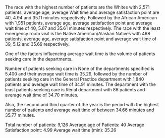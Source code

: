 The race with the highest number of patients are the Whites with 2,571 patients, average age, average Wait time and average satisfaction point are 40, 4.94 and 35.11 minutes respectively. Followed by the African American with 1,951 patients, average age, average satisfaction point and average wait time of 40, 5.07 and 35.61 minutes respectively. The race with the least emergency room visit is the Native American/Alaskan Natives with 498 patients, average age, average satisfaction point and average wait time of 39, 5.12 and 35.69 respectively.

One of the factors influencing average wait time is the volume of patients seeking care in the departments.

Number of patients seeking care in None of the departments specified is 5,400 and their average wait time is 35.29, followed by the number of patients seeking care in the General Practice department with 1,840 patients and average wait time of 34.91 minutes. The department with the least patients seeking care is Renal department with 86 patients and average wait time of 34.70 minutes.

Also, the second and third quarter of the year is the period with the highest number of patients and average wait time of between 34.66 minutes and 35.77 minutes.

Total number of patients: 9,126
Average age of Patients: 40
Average Satisfaction point: 4.99
Average wait time (min): 35.26
